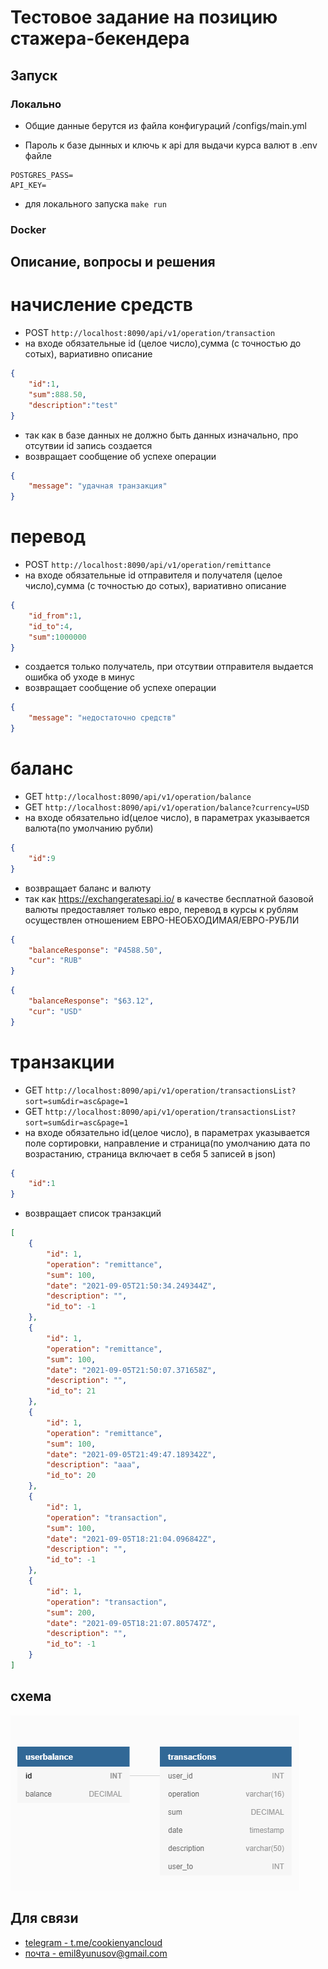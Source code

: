 # Тестовое задание на позицию стажера-бекендера

## Запуск
### Локально
- Общие данные берутся из файла конфигураций /configs/main.yml

- Пароль к базе дынных и ключь к api для выдачи курса валют в .env файле
```dotenv
POSTGRES_PASS=
API_KEY=
 ```
- для локального запуска `make run` 

### Docker

## Описание, вопросы и решения

# начисление средств
- POST `http://localhost:8090/api/v1/operation/transaction`
- на входе обязательные id (целое число),сумма (с точностью до сотых), вариативно описание
```json
{
    "id":1,
    "sum":888.50,
    "description":"test"
}
```
- так как в базе данных не должно быть данных изначально, про отсутвии id запись создается
- возвращает сообщение об успехе операции
```json
{
    "message": "удачная транзакция"
}
```

# перевод
- POST `http://localhost:8090/api/v1/operation/remittance`
- на входе обязательные id отправителя и получателя (целое число),сумма (с точностью до сотых), вариативно описание
```json
{
    "id_from":1,
    "id_to":4,
    "sum":1000000
}
```
- создается только получатель, при отсутвии отправителя выдается ошибка об уходе в минус
- возвращает сообщение об успехе операции
```json
{
    "message": "недостаточно средств"
}
```


# баланс
- GET `http://localhost:8090/api/v1/operation/balance`
- GET `http://localhost:8090/api/v1/operation/balance?currency=USD`
- на входе обязательно id(целое число), в параметрах указывается валюта(по умолчанию рубли)
```json
{
    "id":9
}
```
- возвращает баланс и валюту
- так как https://exchangeratesapi.io/ в качестве бесплатной базовой валюты предоставляет только евро, перевод в курсы к рублям осуществлен отношением ЕВРО-НЕОБХОДИМАЯ/ЕВРО-РУБЛИ

```json
{
    "balanceResponse": "₽4588.50",
    "cur": "RUB"
}
```
```json
{
    "balanceResponse": "$63.12",
    "cur": "USD"
}
```

# транзакции
- GET `http://localhost:8090/api/v1/operation/transactionsList?sort=sum&dir=asc&page=1`
- GET `http://localhost:8090/api/v1/operation/transactionsList?sort=sum&dir=asc&page=1`
- на входе обязательно id(целое число), в параметрах указывается поле сортировки, направление и страница(по умолчанию дата по возрастанию, страница включает в себя 5 записей в json)
```json
{
    "id":1
}
```
- возвращает список транзакций

```json
[
    {
        "id": 1,
        "operation": "remittance",
        "sum": 100,
        "date": "2021-09-05T21:50:34.249344Z",
        "description": "",
        "id_to": -1
    },
    {
        "id": 1,
        "operation": "remittance",
        "sum": 100,
        "date": "2021-09-05T21:50:07.371658Z",
        "description": "",
        "id_to": 21
    },
    {
        "id": 1,
        "operation": "remittance",
        "sum": 100,
        "date": "2021-09-05T21:49:47.189342Z",
        "description": "aaa",
        "id_to": 20
    },
    {
        "id": 1,
        "operation": "transaction",
        "sum": 100,
        "date": "2021-09-05T18:21:04.096842Z",
        "description": "",
        "id_to": -1
    },
    {
        "id": 1,
        "operation": "transaction",
        "sum": 200,
        "date": "2021-09-05T18:21:07.805747Z",
        "description": "",
        "id_to": -1
    }
]
```

## схема
![Schema](schema\avito-schema.png)



## Для связи
- [telegram - t.me/cookienyancloud](t.me/cookienyancloud)
- [почта - emil8yunusov@gmail.com](emil8yunusov@gmail.com)





 
 
 